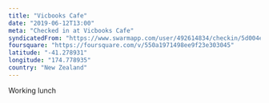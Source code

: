 ```yaml
---
title: "Vicbooks Cafe"
date: "2019-06-12T13:00"
meta: "Checked in at Vicbooks Cafe"
syndicatedFrom: "https://www.swarmapp.com/user/492614834/checkin/5d004ec8b9ac3800397cec75"
foursquare: "https://foursquare.com/v/550a1971498ee9f23e303045"
latitude: "-41.278931"
longitude: "174.778935"
country: "New Zealand"
---
```

Working lunch

